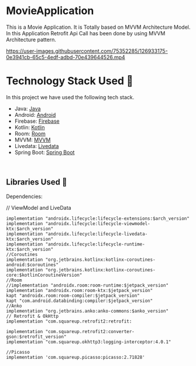 # MovieApplication

This is a Movie Application. It is Totally based on MVVM Architecture Model. In this Application Retrofit Api Call has been done by using MVVM Architecture pattern.

https://user-images.githubusercontent.com/75352285/126933175-0e3941cb-65c5-4edf-adbd-70e439644526.mp4

# Technology Stack Used 📲

In this project we have used the following tech stack.

- Java: [Java](https://docs.oracle.com/en/java/)
- Android: [Android](https://developer.android.com/docs)
- Firebase: [Firebase](https://firebase.google.com/)
- Kotlin: [Kotlin](https://kotlinlang.org/)
- Room: [Room](https://developer.android.com/jetpack/androidx/releases/room?gclid=CjwKCAjwruSHBhAtEiwA_qCppvkyhez5_xYdCqnqNyKjzkuoQa15oEnZapemQV6WC8-n3R2_ig1UnRoCcIEQAvD_BwE&gclsrc=aw.ds)
- MVVM: [MVVM](https://developer.android.com/jetpack/guide?gclid=CjwKCAjwruSHBhAtEiwA_qCppj5mUxSQBy99PVOSBCLh_NDGeCTxmghaQRxdzb-HBiFWcVvfFw9PeRoCRUIQAvD_BwE&gclsrc=aw.ds/)
- Livedata: [Livedata](https://developer.android.com/topic/libraries/architecture/livedata)
- Spring Boot: [Spring Boot](https://spring.io/projects/spring-boot)
<br>

## Libraries Used 🌟

Dependencies:

 // ViewModel and LiveData
 
    implementation "androidx.lifecycle:lifecycle-extensions:$arch_version"
    implementation "androidx.lifecycle:lifecycle-viewmodel-ktx:$arch_version"
    implementation "androidx.lifecycle:lifecycle-livedata-ktx:$arch_version"
    implementation "androidx.lifecycle:lifecycle-runtime-ktx:$arch_version"
    //Coroutines
    implementation "org.jetbrains.kotlinx:kotlinx-coroutines-android:$coroutines"
    implementation "org.jetbrains.kotlinx:kotlinx-coroutines-core:$kotlinCoroutineVersion"
    //Room
    //implementation "androidx.room:room-runtime:$jetpack_version"
    implementation "androidx.room:room-ktx:$jetpack_version"
    kapt "androidx.room:room-compiler:$jetpack_version"
    kapt "com.android.databinding:compiler:$jetpack_version"
    //Anko
    implementation "org.jetbrains.anko:anko-commons:$anko_version"
    // Retrofit & OkHttp
    implementation "com.squareup.retrofit2:retrofit:

    implementation "com.squareup.retrofit2:converter-gson:$retrofit_version"
    implementation "com.squareup.okhttp3:logging-interceptor:4.0.1"

    //Picasso
    implementation 'com.squareup.picasso:picasso:2.71828'
    
    
    
    
